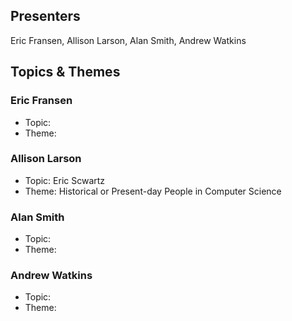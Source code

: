## Presenters

Eric Fransen, Allison Larson, Alan Smith, Andrew Watkins

## Topics & Themes

### Eric Fransen

* Topic:
* Theme:

### Allison Larson

* Topic: Eric Scwartz
* Theme: Historical or Present-day People in Computer Science


### Alan Smith

* Topic:
* Theme:

### Andrew Watkins

* Topic:
* Theme:
